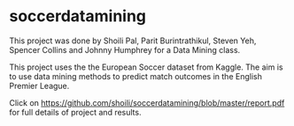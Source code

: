 # soccerdatamining
This project was done by Shoili Pal, Parit Burintrathikul, Steven Yeh, Spencer Collins and Johnny Humphrey for a Data Mining class. 

This project uses the the European Soccer dataset from Kaggle. The aim is to use data mining methods to predict match outcomes in the English Premier League. 

Click on https://github.com/shoili/soccerdatamining/blob/master/report.pdf for full details of project and results. 
